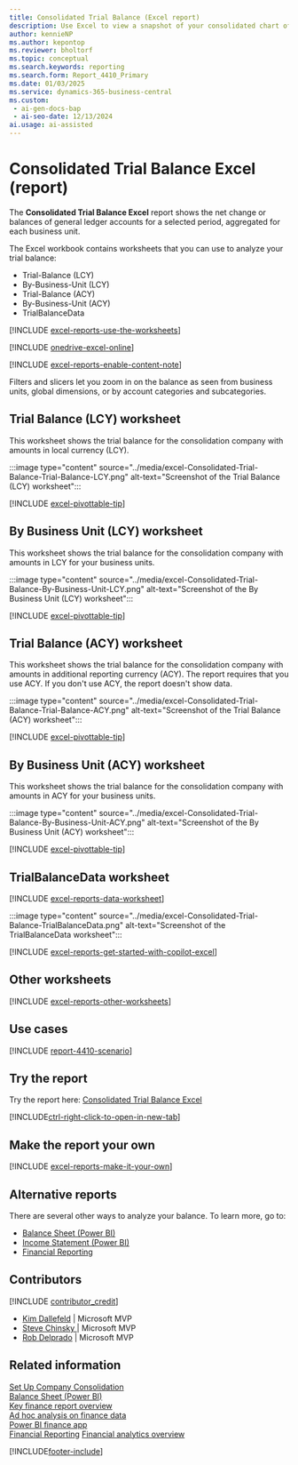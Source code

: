 ```yaml
---
title: Consolidated Trial Balance (Excel report)
description: Use Excel to view a snapshot of your consolidated chart of accounts at a given point to check the debit and credit net change and closing balance.
author: kennieNP
ms.author: kepontop
ms.reviewer: bholtorf
ms.topic: conceptual
ms.search.keywords: reporting
ms.search.form: Report_4410_Primary
ms.date: 01/03/2025
ms.service: dynamics-365-business-central
ms.custom:
 - ai-gen-docs-bap
 - ai-seo-date: 12/13/2024
ai.usage: ai-assisted
---
```


# Consolidated Trial Balance Excel (report)

The **Consolidated Trial Balance Excel** report shows the net change or balances of general ledger accounts for a selected period, aggregated for each business unit.

The Excel workbook contains worksheets that you can use to analyze your trial balance:

- Trial-Balance (LCY)
- By-Business-Unit (LCY)
- Trial-Balance (ACY)
- By-Business-Unit (ACY)
- TrialBalanceData

[!INCLUDE [excel-reports-use-the-worksheets](../includes/excel-reports-use-the-worksheets.md)]

[!INCLUDE [onedrive-excel-online](../includes/onedrive-excel-online.md)]

[!INCLUDE [excel-reports-enable-content-note](../includes/excel-reports-enable-content-note.md)]

Filters and slicers let you zoom in on the balance as seen from business units, global dimensions, or by account categories and subcategories.

## Trial Balance (LCY) worksheet

This worksheet shows the trial balance for the consolidation company with amounts in local currency (LCY).

:::image type="content" source="../media/excel-Consolidated-Trial-Balance-Trial-Balance-LCY.png" alt-text="Screenshot of the Trial Balance (LCY) worksheet":::

[!INCLUDE [excel-pivottable-tip](../includes/excel-pivottable-tip.md)]

## By Business Unit (LCY) worksheet

This worksheet shows the trial balance for the consolidation company with amounts in LCY for your business units.

:::image type="content" source="../media/excel-Consolidated-Trial-Balance-By-Business-Unit-LCY.png" alt-text="Screenshot of the By Business Unit (LCY) worksheet":::

[!INCLUDE [excel-pivottable-tip](../includes/excel-pivottable-tip.md)]

## Trial Balance (ACY) worksheet

This worksheet shows the trial balance for the consolidation company with amounts in additional reporting currency (ACY). The report requires that you use ACY. If you don't use ACY, the report doesn't show data.

:::image type="content" source="../media/excel-Consolidated-Trial-Balance-Trial-Balance-ACY.png" alt-text="Screenshot of the Trial Balance (ACY) worksheet":::

[!INCLUDE [excel-pivottable-tip](../includes/excel-pivottable-tip.md)]

## By Business Unit (ACY) worksheet

This worksheet shows the trial balance for the consolidation company with amounts in ACY for your business units.

:::image type="content" source="../media/excel-Consolidated-Trial-Balance-By-Business-Unit-ACY.png" alt-text="Screenshot of the By Business Unit (ACY) worksheet":::

[!INCLUDE [excel-pivottable-tip](../includes/excel-pivottable-tip.md)]

## TrialBalanceData worksheet

[!INCLUDE [excel-reports-data-worksheet](../includes/excel-reports-data-worksheet.md)]

:::image type="content" source="../media/excel-Consolidated-Trial-Balance-TrialBalanceData.png" alt-text="Screenshot of the TrialBalanceData worksheet":::

[!INCLUDE [excel-reports-get-started-with-copilot-excel](../includes/excel-reports-get-started-with-copilot-excel.md)]

## Other worksheets

[!INCLUDE [excel-reports-other-worksheets](../includes/excel-reports-other-worksheets.md)]

## Use cases

[!INCLUDE [report-4410-scenario](../includes/report-4410-scenario-include.md)]

## Try the report

Try the report here: [Consolidated Trial Balance Excel](https://businesscentral.dynamics.com?report=4410)

[!INCLUDE[ctrl-right-click-to-open-in-new-tab](../includes/ctrl-right-click-to-open-in-new-tab.md)]

## Make the report your own

[!INCLUDE [excel-reports-make-it-your-own](../includes/excel-reports-make-it-your-own.md)]

## Alternative reports

There are several other ways to analyze your balance. To learn more, go to:

- [Balance Sheet (Power BI)](../finance-powerbi-balance-sheet.md)
- [Income Statement (Power BI)](../finance-powerbi-income-statement.md)
- [Financial Reporting](../bi-how-work-account-schedule.md)

## Contributors

[!INCLUDE [contributor_credit](../includes/contributor_credit.md)]

- [Kim Dallefeld](https://www.linkedin.com/in/kim-dallefeld/) | Microsoft MVP
- [Steve Chinsky ](https://www.linkedin.com/in/steve-chinsky-321a20/) | Microsoft MVP
- [Rob Delprado](https://www.linkedin.com/in/robb-delprado/) | Microsoft MVP

## Related information

[Set Up Company Consolidation](../finance-consolidated-company-reporting-setup.md)   
[Balance Sheet (Power BI)](../finance-powerbi-balance-sheet.md)  
[Key finance report overview](../finance-reports.md)  
[Ad hoc analysis on finance data](../ad-hoc-analysis-finance.md)  
[Power BI finance app](../finance-powerbi-app.md)  
[Financial Reporting](../bi-how-work-account-schedule.md)
[Financial analytics overview](../bi.md)  

[!INCLUDE[footer-include](../includes/footer-banner.md)]